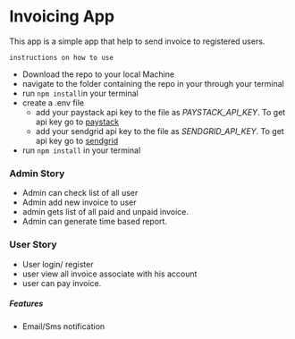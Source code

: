 # Invoicing App
<!-- version 1.0 -->

This app is a simple app that help to send invoice to registered users.

	instructions on how to use
- 	Download the repo to your local Machine
- 	navigate to the folder containing the repo in your through your 		terminal
- 	run `npm install`in your terminal 
- 	create a .env file
	+ 	add your paystack api key to the file as *PAYSTACK_API_KEY*. 		To get api key go to [paystack](https://paystack.com)
	+ 	add your sendgrid api key to the file as *SENDGRID_API_KEY*. 		To get api key go to [sendgrid](https://sendgrid.com)
- 	run `npm install` in your terminal

### Admin Story

* Admin can check list of all user
* Admin add new invoice to user
* admin gets list of all paid and unpaid invoice.
* Admin can generate time based report.

### User Story

- User login/ register
- user view all invoice associate with his account
- user can pay invoice.

##### Features

+ Email/Sms notification

